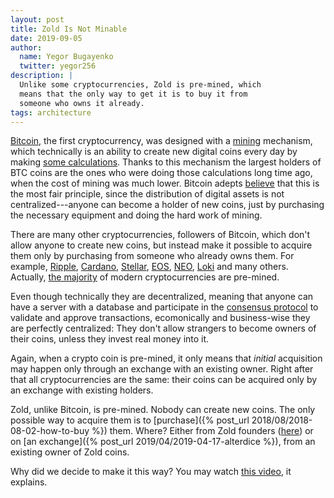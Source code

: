 ```yaml
---
layout: post
title: Zold Is Not Minable
date: 2019-09-05
author:
  name: Yegor Bugayenko
  twitter: yegor256
description: |
  Unlike some cryptocurrencies, Zold is pre-mined, which
  means that the only way to get it is to buy it from
  someone who owns it already.
tags: architecture
---
```


[Bitcoin](https://en.wikipedia.org/wiki/Bitcoin),
the first cryptocurrency, was designed with a [mining](https://www.investopedia.com/terms/b/bitcoin-mining.asp)
mechanism, which technically is an ability to create new
digital coins every day by making
[some calculations](https://en.bitcoin.it/wiki/Proof_of_work). Thanks to
this mechanism the largest holders of BTC coins are the ones who
were doing those calculations long time ago, when the cost of mining
was much lower. Bitcoin adepts [believe](https://blog.picks.co/bitcoins-distribution-was-fair-e2ef7bbbc892)
that this is the most fair principle, since the distribution
of digital assets is not centralized---anyone
can become a holder of new coins, just by purchasing the necessary
equipment and doing the hard work of mining.

<!--more-->

There are many other cryptocurrencies, followers of Bitcoin, which
don't allow anyone to create new coins, but instead make it possible
to acquire them only by purchasing from someone who already owns them.
For example, [Ripple](https://www.ripple.com/),
[Cardano](https://www.cardano.org/en/home/),
[Stellar](https://www.stellar.org/),
[EOS](https://eos.io/),
[NEO](https://neo.org/),
[Loki](https://loki.network/) and many others.
Actually, [the majority](https://www.reddit.com/r/Bitcoin/comments/7nuep3/five_of_the_top_ten_cryptocurrencies_are_premined/)
of modern cryptocurrencies are pre-mined.

Even though technically they are decentralized, meaning that anyone can
have a server with a database and participate in the [consensus protocol](https://www.investopedia.com/terms/c/consensus-mechanism-cryptocurrency.asp)
to validate and approve transactions, ecomonically and business-wise they
are perfectly centralized: They don't allow strangers to become owners
of their coins, unless they invest real money into it.

Again, when a crypto coin is pre-mined, it only means that _initial_ acquisition
may happen only through an exchange with an existing owner. Right after that
all cryptocurrencies are the same: their coins can be acquired only by
an exchange with existing holders.

Zold, unlike Bitcoin, is pre-mined. Nobody can create new coins. The only
possible way to acquire them is to [purchase]({% post_url 2018/08/2018-08-02-how-to-buy %})
them. Where? Either from Zold founders ([here](https://wts.zold.io/quick))
or on [an exchange]({% post_url 2019/04/2019-04-17-alterdice %}), from an existing owner of Zold coins.

Why did we decide to make it this way? You may watch
[this video](https://www.youtube.com/watch?v=sbONYCd5iUI), it explains.


